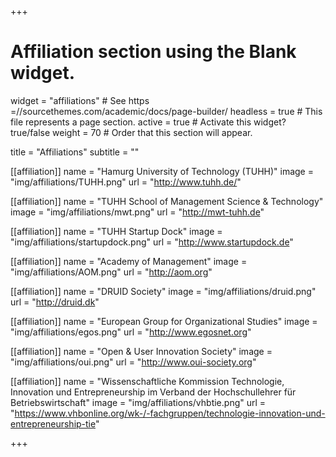 +++
# Affiliation section using the Blank widget.
widget = "affiliations"  # See https =//sourcethemes.com/academic/docs/page-builder/
headless = true  # This file represents a page section.
active = true  # Activate this widget? true/false
weight = 70  # Order that this section will appear.

title = "Affiliations"
subtitle = ""

[[affiliation]]
  name = "Hamurg University of Technology (TUHH)"
  image = "img/affiliations/TUHH.png"
  url = "http://www.tuhh.de/"

[[affiliation]]
  name = "TUHH School of Management Science & Technology"
  image = "img/affiliations/mwt.png"
  url = "http://mwt-tuhh.de"

[[affiliation]]
  name = "TUHH Startup Dock"
  image = "img/affiliations/startupdock.png"
  url = "http://www.startupdock.de"

[[affiliation]]
  name = "Academy of Management"
  image = "img/affiliations/AOM.png"
  url = "http://aom.org"

[[affiliation]]
  name = "DRUID Society"
  image = "img/affiliations/druid.png"
  url = "http://druid.dk"

[[affiliation]]
  name = "European Group for Organizational Studies"
  image = "img/affiliations/egos.png"
  url = "http://www.egosnet.org"

[[affiliation]]
  name = "Open & User Innovation Society"
  image = "img/affiliations/oui.png"
  url = "http://www.oui-society.org"

[[affiliation]]
  name = "Wissenschaftliche Kommission Technologie, Innovation und Entrepreneurship im Verband der Hochschullehrer für Betriebswirtschaft"
  image = "img/affiliations/vhbtie.png"
  url = "https://www.vhbonline.org/wk-/-fachgruppen/technologie-innovation-und-entrepreneurship-tie"

+++


